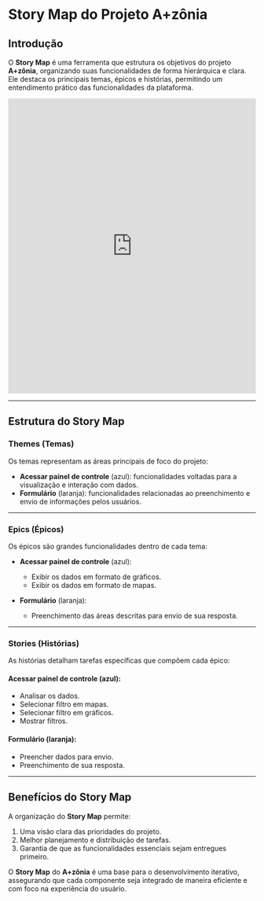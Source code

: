 # Story Map do Projeto A+zônia

## Introdução
O **Story Map** é uma ferramenta que estrutura os objetivos do projeto **A+zônia**, organizando suas funcionalidades de forma hierárquica e clara. Ele destaca os principais temas, épicos e histórias, permitindo um entendimento prático das funcionalidades da plataforma.

<iframe 
    width="100%" 
    height="600" 
    src="https://miro.com/app/live-embed/uXjVL_FNLfk=/?moveToViewport=-2638,-966,3787,1930&embedId=776900787517" 
    frameborder="0" 
    scrolling="no" 
    allow="fullscreen; clipboard-read; clipboard-write" 
    allowfullscreen>
</iframe>

---

## Estrutura do Story Map

### **Themes (Temas)**
Os temas representam as áreas principais de foco do projeto:
- **Acessar painel de controle** (azul): funcionalidades voltadas para a visualização e interação com dados.
- **Formulário** (laranja): funcionalidades relacionadas ao preenchimento e envio de informações pelos usuários.

---

### **Epics (Épicos)**
Os épicos são grandes funcionalidades dentro de cada tema:
- **Acessar painel de controle** (azul):
  - Exibir os dados em formato de gráficos.
  - Exibir os dados em formato de mapas.

- **Formulário** (laranja):
  - Preenchimento das áreas descritas para envio de sua resposta.

---

### **Stories (Histórias)**
As histórias detalham tarefas específicas que compõem cada épico:

#### **Acessar painel de controle** (azul):
- Analisar os dados.
- Selecionar filtro em mapas.
- Selecionar filtro em gráficos.
- Mostrar filtros.

#### **Formulário** (laranja):
- Preencher dados para envio.
- Preenchimento de sua resposta.

---

## Benefícios do Story Map
A organização do **Story Map** permite:
1. Uma visão clara das prioridades do projeto.
2. Melhor planejamento e distribuição de tarefas.
3. Garantia de que as funcionalidades essenciais sejam entregues primeiro.

O **Story Map** do **A+zônia** é uma base para o desenvolvimento iterativo, assegurando que cada componente seja integrado de maneira eficiente e com foco na experiência do usuário.

